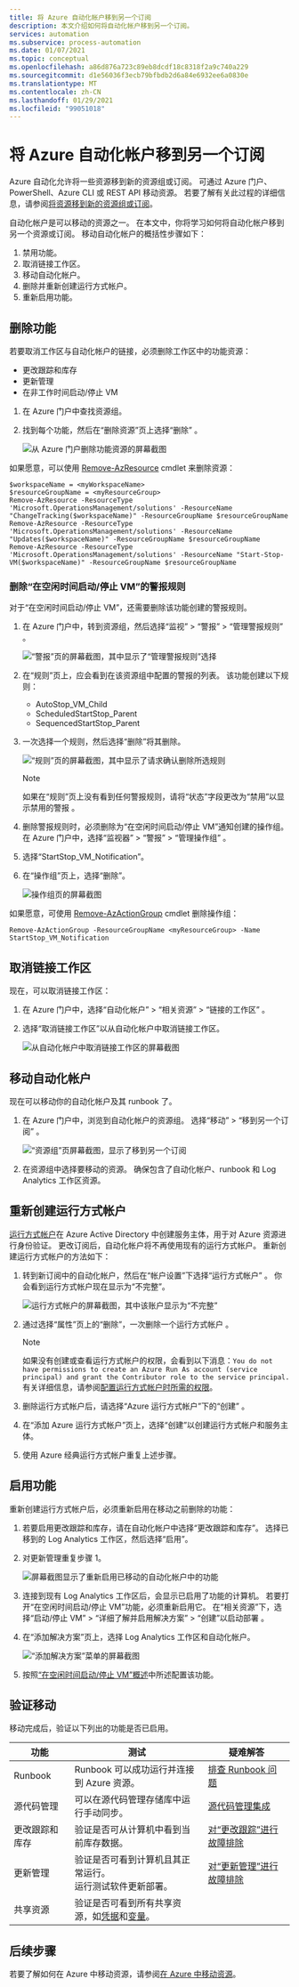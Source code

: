 ```yaml
---
title: 将 Azure 自动化帐户移到另一个订阅
description: 本文介绍如何将自动化帐户移到另一个订阅。
services: automation
ms.subservice: process-automation
ms.date: 01/07/2021
ms.topic: conceptual
ms.openlocfilehash: a86d876a723c89eb8dcdf18c8318f2a9c740a229
ms.sourcegitcommit: d1e56036f3ecb79bfbdb2d6a84e6932ee6a0830e
ms.translationtype: MT
ms.contentlocale: zh-CN
ms.lasthandoff: 01/29/2021
ms.locfileid: "99051018"
---
```

# <a name="move-your-azure-automation-account-to-another-subscription"></a>将 Azure 自动化帐户移到另一个订阅

Azure 自动化允许将一些资源移到新的资源组或订阅。 可通过 Azure 门户、PowerShell、Azure CLI 或 REST API 移动资源。 若要了解有关此过程的详细信息，请参阅[将资源移到新的资源组或订阅](../../azure-resource-manager/management/move-resource-group-and-subscription.md)。

自动化帐户是可以移动的资源之一。 在本文中，你将学习如何将自动化帐户移到另一个资源或订阅。 移动自动化帐户的概括性步骤如下：

1. 禁用功能。
2. 取消链接工作区。
3. 移动自动化帐户。
4. 删除并重新创建运行方式帐户。
5. 重新启用功能。

## <a name="remove-features"></a>删除功能

若要取消工作区与自动化帐户的链接，必须删除工作区中的功能资源：

- 更改跟踪和库存
- 更新管理
- 在非工作时间启动/停止 VM

1. 在 Azure 门户中查找资源组。
2. 找到每个功能，然后在“删除资源”页上选择“删除” 。

    ![从 Azure 门户删除功能资源的屏幕截图](../media/move-account/delete-solutions.png)

如果愿意，可以使用 [Remove-AzResource](/powershell/module/Az.Resources/Remove-AzResource) cmdlet 来删除资源：

```azurepowershell-interactive
$workspaceName = <myWorkspaceName>
$resourceGroupName = <myResourceGroup>
Remove-AzResource -ResourceType 'Microsoft.OperationsManagement/solutions' -ResourceName "ChangeTracking($workspaceName)" -ResourceGroupName $resourceGroupName
Remove-AzResource -ResourceType 'Microsoft.OperationsManagement/solutions' -ResourceName "Updates($workspaceName)" -ResourceGroupName $resourceGroupName
Remove-AzResource -ResourceType 'Microsoft.OperationsManagement/solutions' -ResourceName "Start-Stop-VM($workspaceName)" -ResourceGroupName $resourceGroupName
```

### <a name="remove-alert-rules-for-startstop-vms-during-off-hours"></a>删除“在空闲时间启动/停止 VM”的警报规则

对于“在空闲时间启动/停止 VM”，还需要删除该功能创建的警报规则。

1. 在 Azure 门户中，转到资源组，然后选择“监视” > “警报” > “管理警报规则”  。

   ![“警报”页的屏幕截图，其中显示了“管理警报规则”选择](../media/move-account/alert-rules.png)

2. 在“规则”页上，应会看到在该资源组中配置的警报的列表。 该功能创建以下规则：

    * AutoStop_VM_Child
    * ScheduledStartStop_Parent
    * SequencedStartStop_Parent

3. 一次选择一个规则，然后选择“删除”将其删除。

    ![“规则”页的屏幕截图，其中显示了请求确认删除所选规则](../media/move-account/delete-rules.png)

    > [!NOTE]
    > 如果在“规则”页上没有看到任何警报规则，请将“状态”字段更改为“禁用”以显示禁用的警报 。 

4. 删除警报规则时，必须删除为“在空闲时间启动/停止 VM”通知创建的操作组。 在 Azure 门户中，选择“监视器” > “警报” > “管理操作组”  。

5. 选择“StartStop_VM_Notification”。 

6. 在“操作组”页上，选择“删除”。

    ![操作组页的屏幕截图](../media/move-account/delete-action-group.png)

如果愿意，可使用 [Remove-AzActionGroup](/powershell/module/az.monitor/remove-azactiongroup) cmdlet 删除操作组：

```azurepowershell-interactive
Remove-AzActionGroup -ResourceGroupName <myResourceGroup> -Name StartStop_VM_Notification
```

## <a name="unlink-your-workspace"></a>取消链接工作区

现在，可以取消链接工作区：

1. 在 Azure 门户中，选择“自动化帐户” > “相关资源” > “链接的工作区”  。 

2. 选择“取消链接工作区”以从自动化帐户中取消链接工作区。

    ![从自动化帐户中取消链接工作区的屏幕截图](../media/move-account/unlink-workspace.png)

## <a name="move-your-automation-account"></a>移动自动化帐户

现在可以移动你的自动化帐户及其 runbook 了。 

1. 在 Azure 门户中，浏览到自动化帐户的资源组。 选择“移动” > “移到另一个订阅” 。

    ![“资源组”页屏幕截图，显示了移到另一个订阅](../media/move-account/move-resources.png)

2. 在资源组中选择要移动的资源。 确保包含了自动化帐户、runbook 和 Log Analytics 工作区资源。

## <a name="re-create-run-as-accounts"></a>重新创建运行方式帐户

[运行方式帐户](../automation-security-overview.md#run-as-accounts)在 Azure Active Directory 中创建服务主体，用于对 Azure 资源进行身份验证。 更改订阅后，自动化帐户将不再使用现有的运行方式帐户。 重新创建运行方式帐户的方法如下：

1. 转到新订阅中的自动化帐户，然后在“帐户设置”下选择“运行方式帐户” 。 你会看到运行方式帐户现在显示为“不完整”。

    ![运行方式帐户的屏幕截图，其中该账户显示为“不完整”](../media/move-account/run-as-accounts.png)

2. 通过选择“属性”页上的“删除”，一次删除一个运行方式帐户 。 

    > [!NOTE]
    > 如果没有创建或查看运行方式帐户的权限，会看到以下消息：`You do not have permissions to create an Azure Run As account (service principal) and grant the Contributor role to the service principal.` 有关详细信息，请参阅[配置运行方式帐户时所需的权限](../automation-security-overview.md#permissions)。

3. 删除运行方式帐户后，请选择“Azure 运行方式帐户”下的“创建” 。 

4. 在“添加 Azure 运行方式帐户”页上，选择“创建”以创建运行方式帐户和服务主体。 

5. 使用 Azure 经典运行方式帐户重复上述步骤。

## <a name="enable-features"></a>启用功能

重新创建运行方式帐户后，必须重新启用在移动之前删除的功能：

1. 若要启用更改跟踪和库存，请在自动化帐户中选择“更改跟踪和库存”。 选择已移到的 Log Analytics 工作区，然后选择“启用”。

2. 对更新管理重复步骤 1。

    ![屏幕截图显示了重新启用已移动的自动化帐户中的功能](../media/move-account/reenable-solutions.png)

3. 连接到现有 Log Analytics 工作区后，会显示已启用了功能的计算机。 若要打开“在空闲时间启动/停止 VM”功能，必须重新启用它。 在“相关资源”下，选择“启动/停止 VM” > “详细了解并启用解决方案” > “创建”以启动部署   。

4. 在“添加解决方案”页上，选择 Log Analytics 工作区和自动化帐户。

    ![“添加解决方案”菜单的屏幕截图](../media/move-account/add-solution-vm.png)

5. 按照[“在空闲时间启动/停止 VM”概述](../automation-solution-vm-management.md)中所述配置该功能。

## <a name="verify-the-move"></a>验证移动

移动完成后，验证以下列出的功能是否已启用。 

|功能|测试|疑难解答|
|---|---|---|
|Runbook|Runbook 可以成功运行并连接到 Azure 资源。|[排查 Runbook 问题](../troubleshoot/runbooks.md)
|源代码管理|可以在源代码管理存储库中运行手动同步。|[源代码管理集成](../source-control-integration.md)|
|更改跟踪和库存|验证是否可从计算机中看到当前库存数据。|[对“更改跟踪”进行故障排除](../troubleshoot/change-tracking.md)|
|更新管理|验证是否可看到计算机且其正常运行。</br>运行测试软件更新部署。|[对“更新管理”进行故障排除](../troubleshoot/update-management.md)|
|共享资源|验证是否可看到所有共享资源，如[凭据](../shared-resources/credentials.md)和[变量](../shared-resources/variables.md)。|

## <a name="next-steps"></a>后续步骤

若要了解如何在 Azure 中移动资源，请参阅[在 Azure 中移动资源](../../azure-resource-manager/management/move-support-resources.md)。
